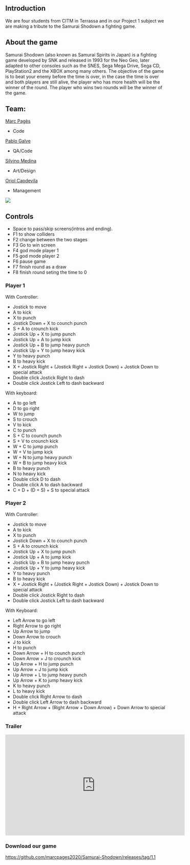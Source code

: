 ﻿## Introduction



We are four students from CITM in Terrassa and in our Project 1 subject we are making a tribute to the Samurai Shodown a fighting game.

## About the game


Samurai Shodown (also known as Samurai Spirits in Japan) is a fighting game developed by SNK and released in 1993 for the Neo Geo, later adapted to other consoles such as the SNES, Sega Mega Drive, Sega CD, PlayStation2 and the XBOX among many others. The objective of the game is to beat your enemy before the time is over, in the case the time is over and both players are still alive, the player who has more health will be the winner of the round. The player who wins two rounds will be the winner of the game.

## Team:

[Marc Pagès](https://github.com/marcpages2020) 

* Code

[Pablo Galve](https://github.com/pablogalve)

* QA/Code

[Silvino Medina](https://github.com/silvino00)

* Art/Design

[Oriol Capdevila](https://github.com/OriolCS2)

* Management

![](https://github.com/marcpages2020/Samurai-Shodown/raw/master/Assets/Images/Wiki/Home/20190311_122730.jpg?raw=true)

## Controls

* Space to pass/skip screens(intros and ending).
* F1 to show colliders
* F2 change between the two stages
* F3 Go to win screen
* F4 god mode player 1
* F5 god mode player 2
* F6 pause game
* F7 finish round as a draw
* F8 finish round seting the time to 0

### Player 1

With Controller:
* Jostick to move
* A to kick
* X to punch
* Jostick Down + X to counch punch
* S + A to crounch kick
* Jostick Up + X to jump punch
* Jostick Up + A to jump kick
* Jostick Up + B to jump heavy punch
* Jostick Up + Y to jump heavy kick
* Y to  heavy punch
* B to heavy kick
* X + Jostick Right + (Jostick Right + Jostick Down) + Jostick Down to special attack
* Double click Jostick Right to dash
* Double click Jostick Left to dash backward

With keyboard:
* A to go left
* D to go right
* W to jump
* S to crouch
* V to kick
* C to punch
* S + C to counch punch
* S + V to crounch kick
* W + C to jump punch
* W + V to jump kick
* W + N to jump heavy punch
* W + B to jump heavy kick
* B to  heavy punch
* N to heavy kick
* Double click D to dash
* Double click A to dash backward
* C + D + (D + S) + S to special attack


### Player 2

With Controller:
* Jostick to move
* A to kick
* X to punch
* Jostick Down + X to counch punch
* S + A to crounch kick
* Jostick Up + X to jump punch
* Jostick Up + A to jump kick
* Jostick Up + B to jump heavy punch
* Jostick Up + Y to jump heavy kick
* Y to  heavy punch
* B to heavy kick
* X + Jostick Right + (Jostick Right + Jostick Down) + Jostick Down to special attack
* Double click Jostick Right to dash
* Double click Jostick Left to dash backward

With Keyboard:
* Left Arrow to go left
* Right Arrow to go right
* Up Arrow to jump
* Down Arrow to crouch
* J to kick
* H to punch
* Down Arrow + H to counch punch
* Down Arrow + J to crounch kick
* Up Arrow + H to jump punch
* Up Arrow + J to jump kick
* Up Arrow + L to jump heavy punch
* Up Arrow + K to jump heavy kick
* K to  heavy punch
* L to heavy kick
* Double click Right Arrow to dash
* Double click Left Arrow to dash backward
* H + Right Arrow + (Right Arrow + Down Arrow) + Down Arrow to special attack


### Trailer

<iframe width="560" height="315" src="https://www.youtube.com/embed/E-6JAjPpcuk" frameborder="0" allow="accelerometer; autoplay; encrypted-media; gyroscope; picture-in-picture" allowfullscreen></iframe>

### Download our game

https://github.com/marcpages2020/Samurai-Shodown/releases/tag/1.1